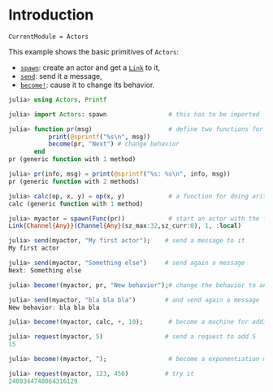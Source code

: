 # Introduction

```@meta
CurrentModule = Actors
```

This example shows the basic primitives of `Actors`:

- [`spawn`](@ref): create an actor and get a [`Link`](@ref) to it,
- [`send`](@ref): send it a message,
- [`become!`](@ref): cause it to change its behavior.

```julia
julia> using Actors, Printf

julia> import Actors: spawn                 # this has to be imported

julia> function pr(msg)                     # define two functions for printing a message
           print(@sprintf("%s\n", msg))
           become(pr, "Next") # change behavior
       end
pr (generic function with 1 method)

julia> pr(info, msg) = print(@sprintf("%s: %s\n", info, msg))
pr (generic function with 2 methods)

julia> calc(op, x, y) = op(x, y)            # a function for doing arithmetic
calc (generic function with 1 method)

julia> myactor = spawn(Func(pr))            # start an actor with the first behavior
Link{Channel{Any}}(Channel{Any}(sz_max:32,sz_curr:0), 1, :local)

julia> send(myactor, "My first actor");    # send a message to it
My first actor

julia> send(myactor, "Something else")     # send again a message
Next: Something else

julia> become!(myactor, pr, "New behavior");# change the behavior to another one

julia> send(myactor, "bla bla bla")        # and send again a message
New behavior: bla bla bla

julia> become!(myactor, calc, +, 10);       # become a machine for adding to 10

julia> request(myactor, 5)                 # send a request to add 5
15

julia> become!(myactor, ^);                 # become a exponentiation machine

julia> request(myactor, 123, 456)          # try it
2409344748064316129
```
